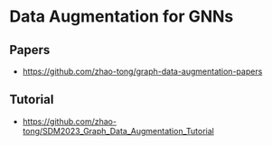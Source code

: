 # Data Augmentation for GNNs

## Papers
- https://github.com/zhao-tong/graph-data-augmentation-papers

## Tutorial
- https://github.com/zhao-tong/SDM2023_Graph_Data_Augmentation_Tutorial

